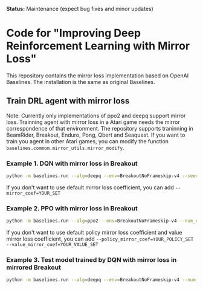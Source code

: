 **Status:** Maintenance (expect bug fixes and minor updates)

# Code for "Improving Deep Reinforcement Learning with Mirror Loss" 
This repository contains the mirror loss implementation based on OpenAI Baselines. The installation is the same as original Baselines. 
## Train DRL agent with mirror loss
Note: Currently only implementations of ppo2 and deepq support mirror loss. Trainning agent with mirror loss in a Atari game needs the mirror correspondence of that environment. The repository supports traninning in BeamRider, Breakout, Enduro, Pong, Qbert and Seaquest. If you want to train you agent in other Atari games, you can modify the function ``baselines.commom.mirror_utils.mirror_modify``.
### Example 1. DQN with mirror loss in Breakout
```bash
python -m baselines.run --alg=deepq --env=BreakoutNoFrameskip-v4 --seed=0 --num_timesteps=1e7 --log_path=YOUR_LOG_PATH --save_path=YOUR_SAVE_PATH --mirror
```
If you don't want to use default mirror loss coefficient, you can add ``--mirror_coef=YOUR_SET``
### Example 2. PPO with mirror loss in Breakout
```bash
python -m baselines.run --alg=ppo2 --env=BreakoutNoFrameskip-v4 --num_env=8 --seed=0 --num_timesteps=1e7 --log_path=YOUR_LOG_PATH --save_path=YOUR_SAVE_PATH --mirror
``` 
If you don't want to use default policy mirror loss coefficient and value mirror loss coefficient, you can add ``--policy_mirror_coef=YOUR_POLICY_SET --value_mirror_coef=YOUR_VALUE_SET``
### Example 3. Test model trained by DQN with mirror loss in mirrored Breakout
```bash
python -m baselines.run --alg=deepq --env=BreakoutNoFrameskip-v4 --num_timesteps=0 --num_env=1 --load_path=YOUR_MODEL_PATH --play --mirror
```

